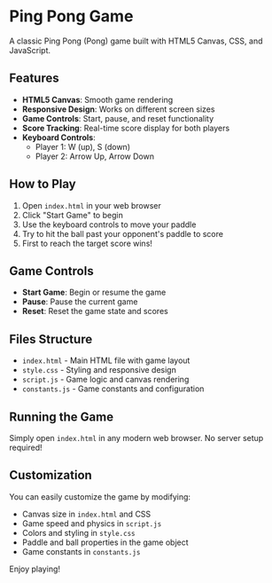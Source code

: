 # Ping Pong Game

A classic Ping Pong (Pong) game built with HTML5 Canvas, CSS, and JavaScript.

## Features

- **HTML5 Canvas**: Smooth game rendering
- **Responsive Design**: Works on different screen sizes
- **Game Controls**: Start, pause, and reset functionality
- **Score Tracking**: Real-time score display for both players
- **Keyboard Controls**:
  - Player 1: W (up), S (down)
  - Player 2: Arrow Up, Arrow Down

## How to Play

1. Open `index.html` in your web browser
2. Click "Start Game" to begin
3. Use the keyboard controls to move your paddle
4. Try to hit the ball past your opponent's paddle to score
5. First to reach the target score wins!

## Game Controls

- **Start Game**: Begin or resume the game
- **Pause**: Pause the current game
- **Reset**: Reset the game state and scores

## Files Structure

- `index.html` - Main HTML file with game layout
- `style.css` - Styling and responsive design
- `script.js` - Game logic and canvas rendering
- `constants.js` - Game constants and configuration

## Running the Game

Simply open `index.html` in any modern web browser. No server setup required!

## Customization

You can easily customize the game by modifying:

- Canvas size in `index.html` and CSS
- Game speed and physics in `script.js`
- Colors and styling in `style.css`
- Paddle and ball properties in the game object
- Game constants in `constants.js`

Enjoy playing!
